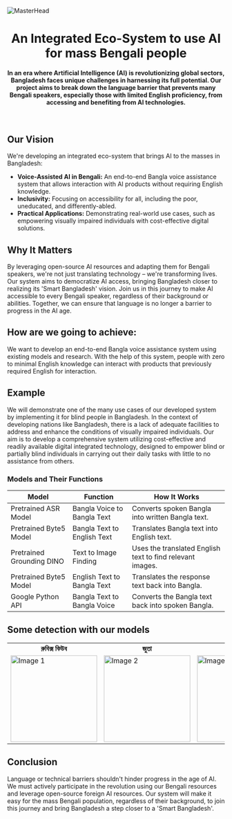 ![MasterHead](https://res.cloudinary.com/dfl02brcp/image/upload/v1720587133/pic2_t4zbuv.jpg)
<h1 align="center">An Integrated Eco-System to use AI for mass Bengali people</h1>

<h4 align="center">In an era where Artificial Intelligence (AI) is revolutionizing global sectors, Bangladesh faces unique challenges in harnessing its full potential. Our project aims to break down the language barrier that prevents many Bengali speakers, especially those with limited English proficiency, from accessing and benefiting from AI technologies.</h4>
<br>
<h2 align="left">Our Vision</h2>
<p>We're developing an integrated eco-system that brings AI to the masses in Bangladesh:</p>
<ul>
  <li>
    <strong>Voice-Assisted AI in Bengali:</strong> An end-to-end Bangla voice assistance system that allows interaction with AI products without requiring English knowledge.
  </li>
  <li>
    <strong>Inclusivity:</strong> Focusing on accessibility for all, including the poor, uneducated, and differently-abled.
  </li>
  <li>
    <strong>Practical Applications:</strong> Demonstrating real-world use cases, such as empowering visually impaired individuals with cost-effective digital solutions.
  </li>
</ul>

<h2>Why It Matters</h2>
<p>By leveraging open-source AI resources and adapting them for Bengali speakers, we're not just translating technology – we're transforming lives. Our system aims to democratize AI access, bringing Bangladesh closer to realizing its 'Smart Bangladesh' vision.
Join us in this journey to make AI accessible to every Bengali speaker, regardless of their background or abilities. Together, we can ensure that language is no longer a barrier to progress in the AI age.</p>


<h2>How are we going to achieve:</h2>
<p></p>We want to develop an end-to-end Bangla voice assistance system using existing models and research. With the help of this system, people with zero to minimal English knowledge can interact with products that previously required English for interaction.</p>

<h2>Example</h2>
<p>We will demonstrate one of the many use cases of our developed system by implementing it for blind people in Bangladesh. In the context of developing nations like Bangladesh, there is a lack of adequate facilities to address and enhance the conditions of visually impaired individuals. Our aim is to develop a comprehensive system utilizing cost-effective and readily available digital integrated technology, designed to empower blind or partially blind individuals in carrying out their daily tasks with little to no assistance from others.</p>


<h3>Models and Their Functions</h3>

<table>
  <thead>
    <tr>
      <th>Model</th>
      <th>Function</th>
      <th>How It Works</th>
    </tr>
  </thead>
  <tbody>
    <tr>
      <td>Pretrained ASR Model</td>
      <td>Bangla Voice to Bangla Text</td>
      <td>Converts spoken Bangla into written Bangla text.</td>
    </tr>
    <tr>
      <td>Pretrained Byte5 Model</td>
      <td>Bangla Text to English Text</td>
      <td>Translates Bangla text into English text.</td>
    </tr>
    <tr>
      <td>Pretrained Grounding DINO</td>
      <td>Text to Image Finding</td>
      <td>Uses the translated English text to find relevant images.</td>
    </tr>
    <tr>
      <td>Pretrained Byte5 Model</td>
      <td>English Text to Bangla Text</td>
      <td>Translates the response text back into Bangla.</td>
    </tr>
    <tr>
      <td>Google Python API</td>
      <td>Bangla Text to Bangla Voice</td>
      <td>Converts the Bangla text back into spoken Bangla.</td>
    </tr>
  </tbody>
</table>

<h2>Some detection with our models</h2>

<table>
  <tr>
    <td align='center'><strong>রুবিক্স কিউব</strong></td>
    <td align='center'><strong>জুতা</strong></td>
    <td align='center'><strong>সানগ্লাস</strong></td>
    <td align='center'><strong>কলম</strong></td>
  </tr>
  <tr>
    <td><img src="https://res.cloudinary.com/dfl02brcp/image/upload/v1720604798/rubik_s_cube_ziptjc.jpg" alt="Image 1" width="200"/></td>
    <td><img src="https://res.cloudinary.com/dfl02brcp/image/upload/v1720604798/shoe_boaymq.jpg" alt="Image 2" width="200"/></td>
    <td><img src="https://res.cloudinary.com/dfl02brcp/image/upload/v1720604798/sunglass_dhca07.jpg" alt="Image 3" width="200"/></td>
    <td><img src="https://res.cloudinary.com/dfl02brcp/image/upload/v1720604798/pen_qy0leq.jpg" alt="Image 4" width="200"/></td>
  </tr>
</table>


<h2>Conclusion</h2>
<p>Language or technical barriers shouldn't hinder progress in the age of AI. We must actively participate in the revolution using our Bengali resources and leverage open-source foreign AI resources. Our system will make it easy for the mass Bengali population, regardless of their background, to join this journey and bring Bangladesh a step closer to a 'Smart Bangladesh'.</p>
